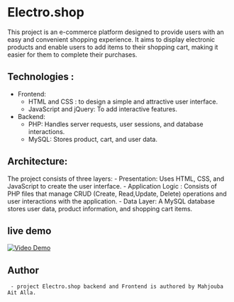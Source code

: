 # Electro.shop
This project is an e-commerce platform designed to provide users with an easy and convenient shopping experience. It aims to display electronic products and enable users to add items to their shopping cart, making it easier for them to complete their purchases. 

## Technologies :
  - Frontend:
      + HTML and CSS : to design a simple and attractive user interface.
      + JavaScript and jQuery: To add interactive features.
   - Backend:
      + PHP: Handles server requests, user sessions, and database interactions.
      + MySQL: Stores product, cart, and user data.

## Architecture:
  The project consists of three layers:
    - Presentation: Uses HTML, CSS, and JavaScript to create the user interface.
    - Application Logic : Consists of PHP files that manage CRUD (Create, Read,Update, Delete) 
        operations and user interactions with the application.
    - Data Layer: A MySQL database stores user data, product information, and shopping cart items.
    
## live demo
[![Video Demo](https://i9.ytimg.com/vi_webp/R2c192hCcM4/maxresdefault.webp?v=6728a382&sqp=CNTGorkG&rs=AOn4CLAI3xvx_BYf6pCMRzgTYIKedTEpbw)](https://youtu.be/R2c192hCcM4)

## Author
     - project Electro.shop backend and Frontend is authored by Mahjouba Ait Alla.


